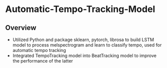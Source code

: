 # Automatic-Tempo-Tracking-Model
## Overview
* Utilized Python and package sklearn, pytorch, librosa to build LSTM model to process melspectrogram and learn to classify tempo, used for automatic tempo tracking
* Integrated TempoTracking model into BeatTracking model to improve the performance of the latter
